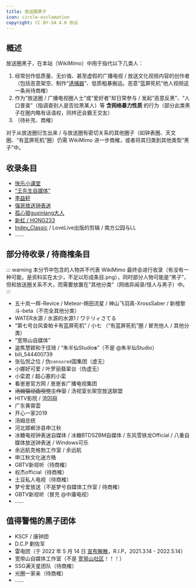 ```yaml
---
title: 放送圈黑子
icon: circle-exclamation
copyright: CC BY-SA 4.0 协议
---
```


## 概述

放送圈黑子，在本站（WikiMimo）中用于指代以下几类人：

1. 经常创作低质量、无价值、甚至虚假的广播电视 / 放送文化视频内容的创作者（包括恶意架空、制作“[诱捕器](/tv-broadcasting/youbuqi.md)”、低质粗暴搬运。恶意“蓝屏死机”他人视频这一条尚待商榷）
2. 作为“放送圈 / 广播电视圈人士”或“爱好者”却日常参与 / 发起“恶意反黑”、“人口普查”（指调查别人是否拉黑某人）等 **含网络暴力性质** 的行为（部分此类黑子在圈内略有话语权，同样还会霸王交友）
3. （待补充、商榷）

对于从放送圈衍生出来 / 与放送圈有密切关系的其他圈子（如钟表圈、天文圈、“有蓝屏死机”圈）仍需 WikiMimo 进一步商榷，或者将其归类到其他类型“黑子”中。

## 收录条目

- [快乐小课堂](klxkt.md)
- [“王先生自媒体”](wxszmt.md)
- [李益轩](liyixuan.md)
- [强哥放送钟表迷](qiangge.md)
- [孤心狼guxinlang大人](guxinlang.md)
- [新虹 / HONG233](xinhong.md)
- [Indev_Classic](indev-classic.md) / LoveLive出版的剪辑 / 南方公园与LL
- ……

## 部分待收录 / 待商榷条目

::: warning
本分节中包含的人物并不代表 WikiMimo 最终会进行收录（有没有一种可能，是资料实在太少，不足以形成条目.png），同时部分人物可能是“黑子”，但和放送圈关系不大，而需要放置在“其他分类”（网络异闻录/怪人与黑子）中。
:::

- 五十岚一辉-Revice / Meteor-朔田流星 / 神山飞羽真-XrossSaber / 新檀黎斗-beta（不完全其他分类）
- WATER水源 / 水源的水源1 / ワテリィさてる
- “第七号台风查帕卡有蓝屏死机” / 小七 （“有蓝屏死机”圈 / 冒充他人 / 其他分类）
- “宽带山自媒体”
- 盗焦慧颖和于佳琦 / “朱半仙Studio**s**”（不是 @朱半仙Studio）
- bili_544400739
- 张弘悦之位 / 伪`censored`国集团（虚无）<!-- / 伪 man zhou 国集团 -->
- 小娜好可爱 / 叶罗丽翡翠台（伪虚无）<!-- / 跑调大王巴迪龙 -->
- 小栾君 / 超心塞的小栾
- 看崽崽官方网 / 崽崽省广播电视集团
- ~~汤姆猫动画视觉工作室~~ / 汤视室长架空放送联盟
- HITV影院 / 流囚庭
- 广东黄霄雲
- 开心一家2019
- 汤姆总统
- 河北邯郸涉县申江秋
- 冰糖电视钟表迷自媒体 / 冰糖BTDSZBM自媒体 / 东风雪铁龙Official / 八重自媒体放送钟表迷 / Windows可乐
- 余远航克格勃工作室 / 余远航
- 申江秋文化迷方皓 <!-- 商榷个鬼，录屏 + 投自制 -->
- GBTV新视听（待商榷）
- 权杰official（待商榷）
- 土豆私人电视（待商榷）
- 梦兮爱放送（不是梦兮自媒体工作室 / 待商榷）
- GBTV新视听（冒充 @中庸电视）
- ……
<!-- - ~~超级肝帝~~ （误 / 天文圈关放送圈屁事） -->
<!-- - Google96Android / G96Android自媒体工作室（待商榷） -->
<!-- - ~~笑脸星球_saly~~ （误 / 天文圈关放送圈屁事） -->

## 值得警惕的黑子团体

- KSCF / 康钟团
- D.C.P 剿佐军
- 雷电团（于 2022 年 5 月 14 日 [宣布解散](https://t.bilibili.com/660068694536224775)，R.I.P，2021.3.14 - 2022.5.14）
- 宽带山自媒体工作室（不是 [宽带山社区](https://kdslife.com/)！！！）
- SSG满天星团队（待商榷）
- 光圈一家亲（待商榷）
- ……

